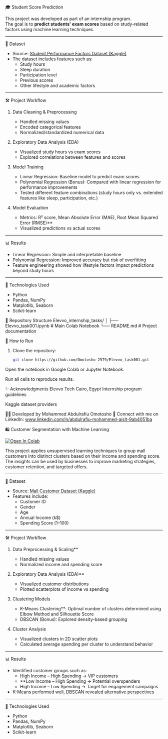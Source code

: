🎓 Student Score Prediction

This project was developed as part of an internship program.  
The goal is to **predict students' exam scores** based on study-related factors using machine learning techniques.  

---

📌 Dataset
- Source: [Student Performance Factors Dataset (Kaggle)](https://www.kaggle.com/datasets) 
- The dataset includes features such as:
  - Study hours
  - Sleep duration
  - Participation level
  - Previous scores  
  - Other lifestyle and academic factors

---

 🛠️ Project Workflow
1. Data Cleaning & Preprocessing  
   - Handled missing values  
   - Encoded categorical features  
   - Normalized/standardized numerical data  

2. Exploratory Data Analysis (EDA)  
   - Visualized study hours vs exam scores  
   - Explored correlations between features and scores  

3. Model Training  
   - Linear Regression: Baseline model to predict exam scores  
   - Polynomial Regression (Bonus): Compared with linear regression for performance improvements  
   - Tested different feature combinations (study hours only vs. extended features like sleep, participation, etc.)  

4. Model Evaluation  
   - Metrics: R² score, Mean Absolute Error (MAE), Root Mean Squared Error (RMSE)**  
   - Visualized predictions vs actual scores  

---

 📊 Results
- Linear Regression: Simple and interpretable baseline  
- Polynomial Regression: Improved accuracy but risk of overfitting  
- Feature engineering showed how lifestyle factors impact predictions beyond study hours  

---

🚀 Technologies Used
- Python  
- Pandas, NumPy  
- Matplotlib, Seaborn  
- Scikit-learn

📂 Repository Structure
Elevvo_internship_tasks/
│
├── Elevvo_task001.ipynb # Main Colab Notebook
└── README.md # Project documentation



📌 How to Run
1. Clone the repository:
   ```bash
   git clone https://github.com/Omotosho-2579/Elevvo_task001.git
Open the notebook in Google Colab or Jupyter Notebook.

Run all cells to reproduce results.

✨ Acknowledgments
Elevvo Tech Cairo, Egypt
Internship program guidelines

Kaggle dataset providers

👨‍💻 Developed by Mohammed Abdulrafiu Omotosho
🔗 Connect with me on LinkedIn: www.linkedin.com/in/abdulrafiu-mohammed-aislt-9ab4051ba 


🛍️ Customer Segmentation with Machine Learning

[![Open In Colab](https://colab.research.google.com/assets/colab-badge.svg)](https://colab.research.google.com/github/Omotosho-2579/Customer-Segmentation/blob/main/Customer_Segmentation.ipynb)

This project applies unsupervised learning techniques to group mall customers into distinct clusters based on their income and spending score. The insights can be used by businesses to improve marketing strategies, customer retention, and targeted offers.

---

📌 Dataset
- Source: [Mall Customer Dataset (Kaggle)](https://www.kaggle.com/datasets)  
- Features include:
  - Customer ID  
  - Gender  
  - Age  
  - Annual Income (k$)  
  - Spending Score (1–100)  

---

🛠️ Project Workflow
1. Data Preprocessing & Scaling**  
   - Handled missing values  
   - Normalized income and spending score  

2. Exploratory Data Analysis (EDA)**  
   - Visualized customer distributions  
   - Plotted scatterplots of income vs spending  

3. Clustering Models  
   - K-Means Clustering**: Optimal number of clusters determined using Elbow Method and Silhouette Score  
   - DBSCAN (Bonus): Explored density-based grouping  

4. Cluster Analysis  
   - Visualized clusters in 2D scatter plots  
   - Calculated average spending per cluster to understand behavior  

---

 📊 Results
- Identified customer groups such as:
  - High Income – High Spending → VIP customers  
  - **Low Income – High Spending → Potential overspenders  
  - High Income – Low Spending → Target for engagement campaigns  
- K-Means performed well, DBSCAN revealed alternative perspectives  

---

 🚀 Technologies Used
- Python  
- Pandas, NumPy  
- Matplotlib, Seaborn  
- Scikit-learn  



